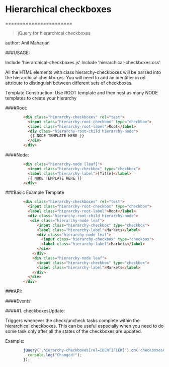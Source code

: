 # Hierarchical checkboxes
=======================

>jQuery for hierarchical checkboxes 

author: Anil Maharjan


###USAGE:

Include 'hierarchical-checkboxes.js'
Include 'hierarchical-checkboxes.css'

All the HTML elements with class hierarchy-checkboxes will be parsed into the hierarchical checkboxes.
You will need to add an identifier in rel attribute to distinguish between different sets of checkboxes.


Template Construction:
Use ROOT template and then nest as many NODE templates to create your hierarchy

####Root:
```HTML
		<div class="hierarchy-checkboxes" rel="test">
		  <input class="hierarchy-root-checkbox" type="checkbox">
		  <label class="hierarchy-root-label">Root</label>
		  <div class="hierarchy-root-child hierarchy-node">
		   {{ NODE TEMPLATE HERE }}
		  </div>
		</div>
```
####Node:
```HTML
		<div class="hierarchy-node [leaf]">
		  <input class="hierarchy-checkbox" type="checkbox">
		  <label class="hierarchy-label">[Title]</label>
		  {{ NODE TEMPLATE HERE }}
		</div> 
```

###Basic Example Template
```html
		<div class="hierarchy-checkboxes" rel="test">
		  <input class="hierarchy-root-checkbox" type="checkbox">
		  <label class="hierarchy-root-label">Root</label>
		  <div class="hierarchy-root-child hierarchy-node">
		   <div class="hierarchy-node leaf">
		      <input class="hierarchy-checkbox" type="checkbox">
		      <label class="hierarchy-label">Markets</label>
		      <div class="hierarchy-node leaf">
		        <input class="hierarchy-checkbox" type="checkbox">
		        <label class="hierarchy-label">Markets</label>
		      </div> 
		    </div> 
		    <div class="hierarchy-node leaf">
		      <input class="hierarchy-checkbox" type="checkbox">
		      <label class="hierarchy-label">Markets</label>
		    </div> 
		  </div>
		</div>
```


###API:

####Events:

#####1. checkboxesUpdate:

  Triggers whenever the check/uncheck tasks complete within the hierarchical checkboxes. This can be useful especially when you need to do some task only after all the states of the checkboxes are updated.

Example:
```javascript
		jQuery('.hierarchy-checkboxes[rel=IDENTIFIER]').on('checkboxesUpdate',function(){
		  console.log("Changed!");
		});
```